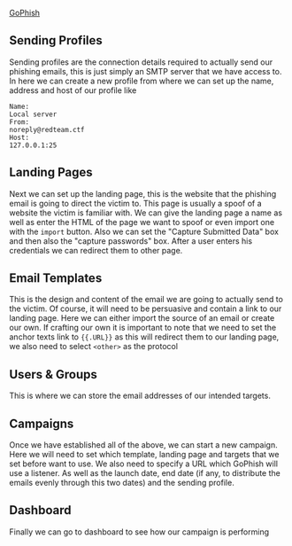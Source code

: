 [GoPhish](https://getgophish.com/) 
## Sending Profiles
Sending profiles are the connection details required to actually send our phishing emails, this is just simply an SMTP server that we have access to. In here we can create a new profile from where we can set up the name, address and host of our profile like
```
Name:
Local server
From:
noreply@redteam.ctf
Host:
127.0.0.1:25
```

## Landing Pages
Next we can set up the landing page, this is the website that the phishing email is going to direct the victim to. This page is usually a spoof of a website the victim is familiar with.
We can give the landing page a name as well as enter the HTML of the page we want to spoof or even import one with the `import` button.
Also we can set the "Capture Submitted Data" box and then also the "capture passwords" box. After a user enters his credentials we can redirect them to other page.

## Email Templates
This is the design and content of the email we are going to actually send to the victim. Of course, it will need to be persuasive and contain a link to our landing page. Here we can either import the source of an email or create our own. If crafting our own it is important to note that we need to set the anchor texts link to `{{.URL}}` as this will redirect them to our landing page, we also need to select `<other>` as the protocol

## Users & Groups
This is where we can store the email addresses of our intended targets. 

## Campaigns
Once we have established all of the above, we can start a new campaign. Here we will need to set which template, landing page and targets that we set before want to use. We also need to specify a URL which GoPhish will use a listener. As well as the launch date, end date (if any, to distribute the emails evenly through this two dates) and the sending profile.

## Dashboard
Finally we can go to dashboard to see how our campaign is performing